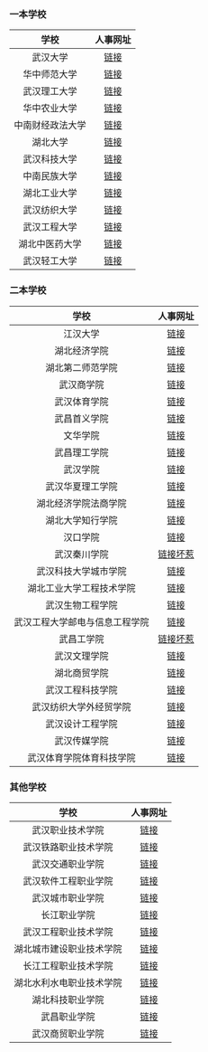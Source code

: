 ### 一本学校
| 学校 | 人事网址 |
|:------------:|:---------------:|
| 武汉大学 | [链接](http://hr.whu.edu.cn/gljqtgwzp/aztjs.htm) | 
| 华中师范大学 | [链接](http://hr.ccnu.edu.cn/rczp.htm)| 
| 武汉理工大学 | [链接](http://rshc.whut.edu.cn/rshc/home.jsp?id=2) | 
| 华中农业大学 | [链接](http://rs.hzau.edu.cn/zhaopin/product/recruit/post.jsp?FM_SYS_ID=hznydx) | 
| 中南财经政法大学 | [链接](http://rsb.zuel.edu.cn/1276/list1.htm) | 
| 湖北大学 | [链接](http://renshi.hubu.edu.cn/rczp.htm) |
| 武汉科技大学 | [链接](http://rsc.wust.edu.cn/224/list.htm) | 
| 中南民族大学 | [链接](http://www.scuec.edu.cn/s/19/t/912/p/4/list.htm) | 
| 湖北工业大学 | [链接](https://hr.hbut.edu.cn/rczp/jfxzgw.htm) | 
| 武汉纺织大学 | [链接](http://rsc.wtu.edu.cn/xwdt/zpxx.htm) | 
| 武汉工程大学 | [链接](https://rsc.wit.edu.cn/rczp.htm) | 
| 湖北中医药大学 | [链接](https://rsc.hbtcm.edu.cn/rczp.htm) | 
| 武汉轻工大学 | [链接](http://rsc.whpu.edu.cn/index/tzgg.htm) | 


### 二本学校
| 学校 | 人事网址 |
|:------------:|:---------------:|
| 江汉大学 | [链接](https://ieh.jhun.edu.cn/3105/list.htm) | 
| 湖北经济学院 | [链接](http://rsc.hbue.edu.cn/1342/list.htm) | 
| 湖北第二师范学院 | [链接](http://rsc.hue.edu.cn/11725/list.psp) |
| 武汉商学院 | [链接](https://www.wbu.edu.cn/2191/list.htm) |
| 武汉体育学院 | [链接](https://rsc.whsu.edu.cn/list.jsp?urltype=tree.TreeTempUrl&wbtreeid=1016) |
| 武昌首义学院 | [链接](http://rsc.wsyu.edu.cn/info/iIndex.jsp?cat_id=10898) | 
| 文华学院 | [链接](http://www.hustwenhua.net/jgsz/rlzyc_b_/zpxx.htm) | 
| 武昌理工学院 | [链接](http://rsc.wut.edu.cn/plus/list.php?tid=1) | 
| 武汉学院 | [链接](http://rs.whxy.edu.cn/rczp.htm) | 
| 武汉华夏理工学院 | [链接](http://www.hxut.edu.cn/plus/list.php?tid=1237) | 
| 湖北经济学院法商学院 | [链接](http://www.hbfs.edu.cn/6967/list.htm) | 
| 湖北大学知行学院 | [链接](http://rzb.hudazx.cn/rcyj.htm) |
| 汉口学院 | [链接](http://hr.hkxy.edu.cn/Hr/Zhaopinxinxi/) | 
| 武汉秦川学院 | [链接坏惹](http://rsc.qcuwh.cn/tzgg.htm) | 
| 武汉科技大学城市学院 | [链接](http://www.city.wust.edu.cn/rlzyc/rlzyc_zpxx/list/201.aspx) | 
| 湖北工业大学工程技术学院 |[链接](https://gcxy.hbut.edu.cn/gcjs_rlzyb/rczp.htm) | 
| 武汉生物工程学院 |[链接](http://rsc.whsw.cn/article/?article/?type=list&classid=4) | 
| 武汉工程大学邮电与信息工程学院 |[链接](http://www.witpt.edu.cn/search?s=%E4%BA%BA%E4%BA%8B) | 
| 武昌工学院 |[链接坏惹](http://rsc.wuit.cn/list.jsp?urltype=tree.TreeTempUrl&wbtreeid=1047) | 
| 武汉文理学院 |[链接](http://rsb.whwl.edu.cn/rczp.htm) | 
| 湖北商贸学院 |[链接](http://rs.hbc.edu.cn/rczp.htm) | 
| 武汉工程科技学院 |[链接](http://rsc.wuhues.com/ckgd_rczp.htm) | 
| 武汉纺织大学外经贸学院 | [链接](http://www.whcibe.com/szdw/cpyc.htm) | 
| 武汉设计工程学院 |[链接](http://www.wids.edu.cn/index.php/list/14.html) | 
| 武汉传媒学院 |[链接](http://www.whmc.edu.cn/rsc/rsc_rczp/list-201.aspx) | 
| 武汉体育学院体育科技学院 |[链接](https://kjxy.whsu.edu.cn/tzgg.htm) | 


### 其他学校
| 学校 | 人事网址 | 
|:------------:|:---------------:|
| 武汉职业技术学院 | [链接](https://rsc.wtc.edu.cn/2542/list.htm) | 
| 武汉铁路职业技术学院 | [链接](https://rsc.wru.edu.cn/rczp/rczp.htm) |
| 武汉交通职业学院 | [链接](https://recjs.whtcc.edu.cn/ejlby.jsp?urltype=tree.TreeTempUrl&wbtreeid=1018) | 
| 武汉软件工程职业学院 | [链接](http://rsc.whvcse.edu.cn/rcyj.htm) |
| 武汉城市职业学院 | [链接](http://rs.whcvc.edu.cn/1929/list.htm) | 
| 长江职业学院 | [链接](http://rsc.cjxy.edu.cn/rcyj.htm) | 
| 武汉工程职业技术学院 | [链接](https://xxgk.wgxy.net/25105/) | 
| 湖北城市建设职业技术学院 | [链接](https://www.hbucvc.edu.cn/xxgk/rsszxx.htm) | 
| 长江工程职业技术学院 | [链接](http://web.cj-edu.com.cn/rsc/ZClass_68.htm) | 
| 湖北水利水电职业技术学院 | [链接](http://www.hbsy.cn/rsc/gsgg.htm) |
| 湖北科技职业学院 | [链接](http://rsc.hbswkj.com/list.jsp?urltype=tree.TreeTempUrl&wbtreeid=1005) | 
| 武昌职业学院 | [链接](http://content.wczy.cn/Category_454/Index.aspx) |
| 武汉商贸职业学院 | [链接](http://rsc.whicu.com/RCYJ/) | 
